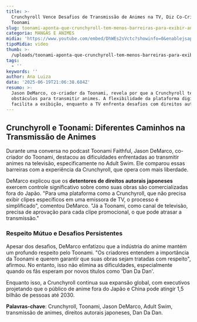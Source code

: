 ```yaml
---
title: >-
  Crunchyroll Vence Desafios de Transmissão de Animes na TV, Diz Co-Criador da
  Toonami
slug: toonami-aponta-que-crunchyroll-tem-menos-barreiras-para-exibir-anime
categoria: MANGÁS E ANIMES
midia: 'https://www.youtube.com/embed/DhWEs2sVctc?showinfo=0&enablejsapi=1'
tipoMidia: video
thumb: >-
  /uploads/toonami-aponta-que-crunchyroll-tem-menos-barreiras-para-exibir-anime-thumb.png
tags:
  - ''
keywords: ''
author: Ana Luiza
data: '2025-06-19T21:06:38.684Z'
resumo: >-
  Jason DeMarco, co-criador da Toonami, revela por que a Crunchyroll tem menos
  obstáculos para transmitir animes. A flexibilidade da plataforma digital
  facilita a exibição, enquanto a TV enfrenta desafios com direitos autorais.
---
```


## Crunchyroll e Toonami: Diferentes Caminhos na Transmissão de Animes

Durante uma conversa no podcast Toonami Faithful, Jason DeMarco, co-criador do Toonami, destacou as dificuldades enfrentadas ao transmitir animes na televisão, especificamente no Adult Swim. Ele comparou essas barreiras com a experiência da Crunchyroll, que opera com mais liberdade.

DeMarco explicou que os **detentores de direitos autorais japoneses** exercem controle significativo sobre como suas obras são comercializadas fora do Japão. "Para uma plataforma como a Crunchyroll, que não precisa exibir clipes específicos em uma emissora de TV, o processo é simplificado", comentou DeMarco. "Já a Toonami, como canal de televisão, precisa de aprovação para cada clipe promocional, o que pode atrasar a transmissão."

### Respeito Mútuo e Desafios Persistentes

Apesar dos desafios, DeMarco enfatizou que a indústria do anime mantém um profundo respeito pelo Toonami. "Os criadores entendem a importância da Toonami e querem garantir que suas obras sejam tratadas com respeito", afirmou. No entanto, isso não elimina as dificuldades, especialmente quando os fãs esperam por novos títulos como 'Dan Da Dan'.

Enquanto isso, a Crunchyroll continua sua expansão global, com executivos projetando que o público de anime fora do Japão e China pode atingir 1,5 bilhão de pessoas até 2030.

**Palavras-chave**: Crunchyroll, Toonami, Jason DeMarco, Adult Swim, transmissão de animes, direitos autorais japoneses, Dan Da Dan.
